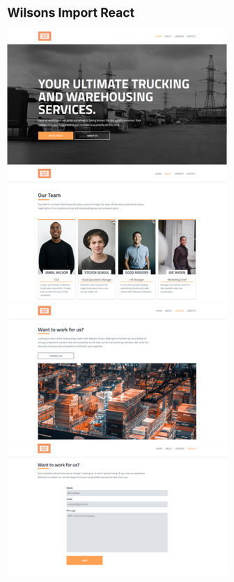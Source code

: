 # Wilsons Import React
 
 
 ![Website Header Image](./wilson/src/Assets/ReadMe/Header.PNG)
 ![Website Header Image](./wilson/src/Assets/ReadMe/About.PNG)
 ![Website Header Image](./wilson/src/Assets/ReadMe/Careers.PNG)
 ![Website Header Image](./wilson/src/Assets/ReadMe/Contact.PNG)

